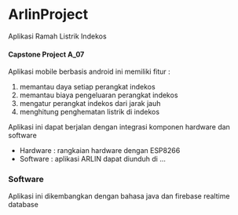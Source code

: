 # ArlinProject
Aplikasi Ramah Listrik Indekos
#### Capstone Project A_07

Aplikasi mobile berbasis android ini memiliki fitur :
1. memantau daya setiap perangkat indekos
2. memantau biaya pengeluaran perangkat indekos
3. mengatur perangkat indekos dari jarak jauh
4. menghitung penghematan listrik di indekos

Aplikasi ini dapat berjalan dengan integrasi komponen hardware dan software
- Hardware : rangkaian hardware dengan ESP8266
- Software : aplikasi ARLIN dapat diunduh di ...

### Software
Aplikasi ini dikembangkan dengan bahasa java dan firebase realtime database
